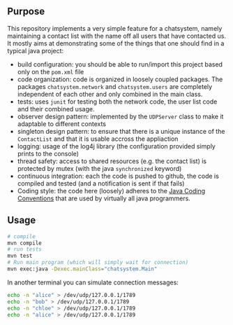 ## Purpose

This repository implements a very simple feature for a chatsystem, namely maintaining a contact list with the name off all users that have contacted us.
It mostly aims at demonstrating some of the things that one should find in a typical java project:

- build configuration: you should be able to run/import this project based only on the `pom.xml` file
- code organization: code is organized in loosely coupled packages. The packages `chatsystem.network` and `chatsystem.users` are completely independent of each other and only combined in the main class.
- tests: uses `junit` for testing both the network code, the user list code and their combined usage.
- observer design pattern: implemented by the `UDPServer` class to make it adaptable to different contexts
- singleton design pattern: to ensure that there is a unique instance of the `ContactList` and that it is usable accross the appliaction
- logging: usage of the log4j library (the configuration provided simply prints to the console)
- thread safety: access to shared resources (e.g. the contact list) is protected by mutex (with the java `synchronized` keyword)
- continuous integration: each the code is pushed to github, the code is compiled and tested (and a notification is sent if that fails)
- Coding style: the code here (loosely) adheres to the [Java Coding Conventions](https://www.oracle.com/java/technologies/javase/codeconventions-namingconventions.html) that are used by virtually all java programmers.


## Usage


```sh
# compile 
mvn compile
# run tests
mvn test
# Run main program (which will simply wait for connection)
mvn exec:java -Dexec.mainClass="chatsystem.Main" 
```
In another terminal you can simulate connection messages:
```sh
echo -n "alice" > /dev/udp/127.0.0.1/1789
echo -n "bob" > /dev/udp/127.0.0.1/1789
echo -n "chloe" > /dev/udp/127.0.0.1/1789
echo -n "alice" > /dev/udp/127.0.0.1/1789
```